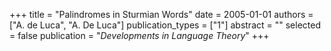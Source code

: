 +++
title = "Palindromes in Sturmian Words"
date = 2005-01-01
authors = ["A. de Luca", "A. De Luca"]
publication_types = ["1"]
abstract = ""
selected = false
publication = "*Developments in Language Theory*"
+++

